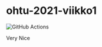 # ohtu-2021-viikko1

![GitHub Actions](https://github.com/VoxBorealis/ohtu-2021-viikko1/workflows/CI/badge.svg)

Very Nice
